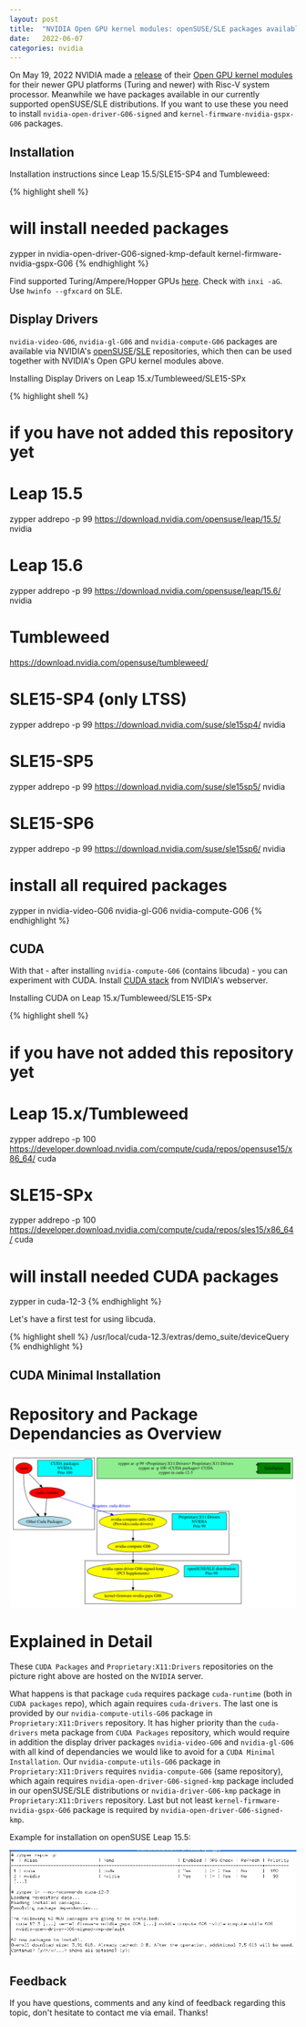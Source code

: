 ```yaml
---
layout: post
title:  "NVIDIA Open GPU kernel modules: openSUSE/SLE packages available"
date:   2022-06-07
categories: nvidia
---
```

On May 19, 2022 NVIDIA made a [release][nvidia-release] of their [Open GPU kernel modules][opengpu-github] for their newer GPU platforms (Turing and newer) with Risc-V system processor. Meanwhile we have packages available in our currently supported openSUSE/SLE distributions. If you want to use these you need to install `nvidia-open-driver-G06-signed` and `kernel-firmware-nvidia-gspx-G06` packages.

## Installation

Installation instructions since Leap 15.5/SLE15-SP4 and Tumbleweed:

{% highlight shell %}
# will install needed packages
zypper in nvidia-open-driver-G06-signed-kmp-default kernel-firmware-nvidia-gspx-G06
{% endhighlight %}

Find supported Turing/Ampere/Hopper GPUs [here][pci_ids-unsupported]. Check with `inxi -aG`. Use `hwinfo --gfxcard` on SLE.

## Display Drivers

`nvidia-video-G06`, `nvidia-gl-G06` and `nvidia-compute-G06` packages are
available via NVIDIA's [openSUSE][opensuse]/[SLE][sle] repositories, which
then can be used together with NVIDIA's Open GPU kernel modules above.

Installing Display Drivers on Leap 15.x/Tumbleweed/SLE15-SPx

{% highlight shell %}
# if you have not added this repository yet
# Leap 15.5
zypper addrepo -p 99 https://download.nvidia.com/opensuse/leap/15.5/  nvidia
# Leap 15.6
zypper addrepo -p 99 https://download.nvidia.com/opensuse/leap/15.6/  nvidia
# Tumbleweed
https://download.nvidia.com/opensuse/tumbleweed/
# SLE15-SP4 (only LTSS)
zypper addrepo -p 99 https://download.nvidia.com/suse/sle15sp4/  nvidia
# SLE15-SP5
zypper addrepo -p 99 https://download.nvidia.com/suse/sle15sp5/  nvidia
# SLE15-SP6
zypper addrepo -p 99 https://download.nvidia.com/suse/sle15sp6/  nvidia

# install all required packages
zypper in nvidia-video-G06 nvidia-gl-G06 nvidia-compute-G06
{% endhighlight %}

## CUDA

With that - after installing `nvidia-compute-G06` (contains libcuda) - you can experiment with CUDA. Install [CUDA stack][cuda-stack] from NVIDIA's webserver.

Installing CUDA on Leap 15.x/Tumbleweed/SLE15-SPx

{% highlight shell %}
# if you have not added this repository yet
# Leap 15.x/Tumbleweed
zypper addrepo -p 100 https://developer.download.nvidia.com/compute/cuda/repos/opensuse15/x86_64/  cuda
# SLE15-SPx
zypper addrepo -p 100 https://developer.download.nvidia.com/compute/cuda/repos/sles15/x86_64/  cuda

# will install needed CUDA packages
zypper in cuda-12-3
{% endhighlight %}

Let's have a first test for using libcuda.

{% highlight shell %}
/usr/local/cuda-12.3/extras/demo_suite/deviceQuery
{% endhighlight %}

## CUDA Minimal Installation

# Repository and Package Dependancies as Overview

![CUDA: Repository and Package Dependancies](/assets/2022-06-07-cuda-repos.svg)

# Explained in Detail

These `CUDA Packages` and `Proprietary:X11:Drivers` repositories on the picture right above are hosted on the `NVIDIA` server.

What happens is that package `cuda` requires package `cuda-runtime` (both in `CUDA packages` repo), which again requires `cuda-drivers`. The last one is provided by our `nvidia-compute-utils-G06` package in `Proprietary:X11:Drivers` repository. It has higher priority than the `cuda-drivers` meta package from `CUDA Packages` repository, which would require in addition the display driver packages `nvidia-video-G06` and `nvidia-gl-G06` with all kind of dependancies we would like to avoid for a `CUDA Minimal Installation`. Our `nvidia-compute-utils-G06` package in `Proprietary:X11:Drivers` requires `nvidia-compute-G06` (same repository), which again requires `nvidia-open-driver-G06-signed-kmp` package included in our openSUSE/SLE distributions or `nvidia-driver-G06-kmp` package in `Proprietary:X11:Drivers` repository. Last but not least `kernel-firmware-nvidia-gspx-G06` package is required by `nvidia-open-driver-G06-signed-kmp`.

Example for installation on openSUSE Leap 15.5:

![Minimal CUDA: Zypper Install](/assets/2022-06-07-cuda-zypper-install-output.jpg)

## Feedback

If you have questions, comments and any kind of feedback regarding this topic, don't hesitate to contact me via email. Thanks!

[nvidia-release]: https://developer.nvidia.com/blog/nvidia-releases-open-source-gpu-kernel-modules/
[opengpu-github]: https://github.com/NVIDIA/open-gpu-kernel-modules
[pci_ids-unsupported]: https://build.opensuse.org/package/view_file/X11:Drivers:Video:Redesign/nvidia-open-driver-G06-signed/pci_ids-unsupported
[opensuse]: https://download.nvidia.com/opensuse
[sle]: https://download.nvidia.com/suse
[cuda-stack]: https://developer.download.nvidia.com/compute/cuda/repos/
